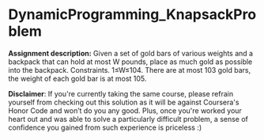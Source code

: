 # DynamicProgramming_KnapsackProblem

__Assignment description:__
Given a set of gold bars of various weights and a backpack that can hold at most W pounds, place as much gold as possible into the backpack. Constraints. 1≤W≤104. There are at most 103 gold bars, the weight of each gold bar is at most 105.


__Disclaimer__: If you're currently taking the same course, please refrain yourself from checking out this solution as it will be against Coursera's Honor Code and won’t do you any good. Plus, once you're worked your heart out and was able to solve a particularly difficult problem, a sense of confidence you gained from such experience is priceless :)
